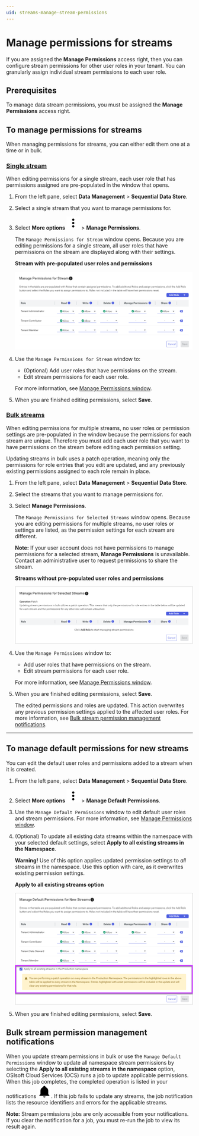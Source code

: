 ```yaml
---
uid: streams-manage-stream-permissions
---
```


# Manage permissions for streams

If you are assigned the **Manage Permissions** access right, then you can configure stream permissions for other user roles in your tenant. You can granularly assign individual stream permissions to each user role.

## Prerequisites

To manage data stream permissions, you must be assigned the **Manage Permissions** access right.

## To manage permissions for streams

When managing permissions for streams, you can either edit them one at a time or in bulk.

### [Single stream](#tab/tabid-1)

When editing permissions for a single stream, each user role that has permissions assigned are pre-populated in the window that opens.

1. From the left pane, select **Data Management** > **Sequential Data Store**.

1. Select a single stream that you want to manage permissions for.

1. Select **More options** ![More options icon](../../../_icons/default/dots-vertical.svg) > **Manage Permissions**.  

    The `Manage Permissions for Stream` window opens. Because you are editing permissions for a single stream, all user roles that have permissions on the stream are displayed along with their settings.

    **Stream with pre-populated user roles and permissions**

    ![Manage Permissions for Stream](../images/manage-stream-permissions-single-stream.png)

1. Use the `Manage Permissions for Stream` window to:

    - (Optional) Add user roles that have permissions on the stream.
    - Edit stream permissions for each user role.

    For more information, see [Manage Permissions window](xref:permissions-management#manage-permissions-window).

1. When you are finished editing permissions, select **Save**.

### [Bulk streams](#tab/tabid-2)

When editing permissions for multiple streams, no user roles or permission settings are pre-populated in the window because the permissions for each stream are unique. Therefore you must add each user role that you want to have permissions on the stream before editing each permission setting.

Updating streams in bulk uses a patch operation, meaning only the permissions for role entries that you edit are updated, and any previously existing permissions assigned to each role remain in place.

1. From the left pane, select **Data Management** > **Sequential Data Store**.

1. Select the streams that you want to manage permissions for.

1. Select **Manage Permissions**.

    The `Manage Permissions for Selected Streams` window opens. Because you are editing permissions for multiple streams, no user roles or settings are listed, as the permission settings for each stream are different.
    
    **Note:** If your user account does not have permissions to manage permissions for a selected stream, **Manage Permissions** is unavailable. Contact an administrative user to request permissions to share the stream.  

    **Streams without pre-populated user roles and permissions**
    
    ![Manage Permissions for Selected Streams](../images/manage-stream-permissions-bulk.png)

1. Use the `Manage Permissions` window to:

    - Add user roles that have permissions on the stream.
    - Edit stream permissions for each user role.

    For more information, see [Manage Permissions window](xref:permissions-management#manage-permissions-window).

1. When you are finished editing permissions, select **Save**.

    The edited permissions and roles are updated. This action overwrites any previous permission settings applied to the affected user roles. For more information, see [Bulk stream permission management notifications](#bulk-stream-permission-management-notifications).

***

## To manage default permissions for new streams

You can edit the default user roles and permissions added to a stream when it is created.

1. From the left pane, select **Data Management** > **Sequential Data Store**.

1. Select **More options** ![More options icon](../../../_icons/default/dots-vertical.svg) > **Manage Default Permissions**.

1. Use the `Manage Default Permissions` window to edit default user roles and stream permissions. For more information, see [Manage Permissions window](xref:permissions-management#manage-permissions-window).

1. (Optional) To update all existing data streams within the namespace with your selected default settings, select **Apply to all existing streams in the Namespace**.

	**Warning!** Use of this option applies updated permission settings to *all* streams in the namespace. Use this option with care, as it overwrites existing permission settings.

    **Apply to all existing streams option**

    ![Apply to all existing streams](../images/apply-to-all-existing-streams.png)

1. When you are finished editing permissions, select **Save**.

## Bulk stream permission management notifications

When you update stream permissions in bulk or use the `Manage Default Permissions` window to update all namespace stream permissions by selecting the **Apply to all existing streams in the namespace** option, OSIsoft Cloud Services (OCS) runs a job to update applicable permissions. When this job completes, the completed operation is listed in your notifications ![notifications](../../../_icons/default/bell.svg). If this job fails to update any streams, the job notification lists the resource identifiers and errors for the applicable streams.

**Note:** Stream permissions jobs are only accessible from your notifications. If you clear the notification for a job, you must re-run the job to view its result again.